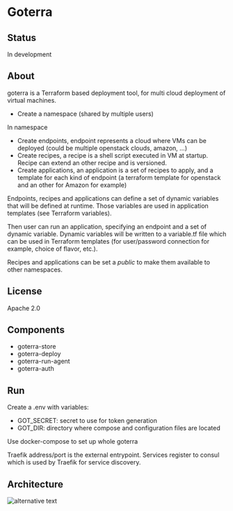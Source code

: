 # Goterra

## Status

In development

## About

goterra is a Terraform based deployment tool, for multi cloud deployment of virtual machines.

* Create a namespace (shared by multiple users)

In namespace

* Create endpoints, endpoint represents a cloud where VMs can be deployed (could be multiple openstack clouds, amazon, ...)
* Create recipes, a recipe is a shell script executed in VM at startup. Recipe can extend an other recipe and is versioned.
* Create applications, an application is a set of recipes to apply, and a template for each kind of endpoint (a terraform template for openstack and an other for Amazon for example)

Endpoints, recipes and applications can define a set of dynamic variables that will be defined at runtime. Those variables are used in application templates (see Terraform variables).

Then user can run an application, specifying an endpoint and a set of dynamic variable. Dynamic variables will be written to a variable.tf file which can be used in Terraform templates (for user/password connection for example, choice of flavor, etc.).

Recipes and applications can be set a *public* to make them available to other namespaces.

## License

Apache 2.0

## Components

* goterra-store
* goterra-deploy
* goterra-run-agent
* goterra-auth

## Run

Create a .env with variables:

* GOT_SECRET: secret to use for token generation
* GOT_DIR: directory where compose and configuration files are located

Use docker-compose to set up whole goterra

Traefik address/port is the external entrypoint. Services register to consul which is used by Traefik for service discovery.

## Architecture

![alternative text](http://www.plantuml.com/plantuml/proxy?src=https://raw.github.com/osallou/goterra-docker/master/architecture.txt)



